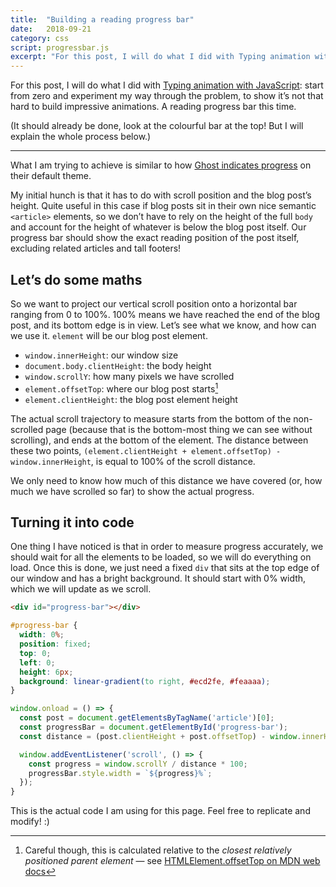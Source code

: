 ```yaml
---
title:  "Building a reading progress bar"
date:   2018-09-21
category: css
script: progressbar.js
excerpt: "For this post, I will do what I did with Typing animation with JavaScript: start from zero and experiment my way through the problem, to show it’s not that hard to build impressive animations. A reading progress bar this time."
---
```


For this post, I will do what I did with [Typing animation with JavaScript](https://eszter.space/blog/typing-animation):
start from zero and experiment my way through the problem, to show it’s not that hard to build impressive animations. A reading progress bar this time.

(It should already be done, look at the colourful bar at the top! But I will explain the whole process below.)

---

What I am trying to achieve is similar to how [Ghost indicates progress](https://demo.ghost.io/welcome/) on their default theme.

My initial hunch is that it has to do with scroll position and the blog post’s height. Quite useful in this case if blog posts sit in their own nice semantic `<article>` elements, so we don’t have to rely on the height of the full `body` and account for the height of whatever is below the blog post itself. Our progress bar should show the exact reading position of the post itself, excluding related articles and tall footers!

## Letʼs do some maths

So we want to project our vertical scroll position onto a horizontal bar ranging from 0 to 100%. 100% means we have reached the end of the blog post, and its bottom edge is in view. Letʼs see what we know, and how can we use it. `element` will be our blog post element.
- `window.innerHeight`: our window size
- `document.body.clientHeight`: the body height
- `window.scrollY`: how many pixels we have scrolled
- `element.offsetTop`: where our blog post starts[^1]
- `element.clientHeight`: the blog post element height

The actual scroll trajectory to measure starts from the bottom of the non-scrolled page (because that is the bottom-most thing we can see without scrolling), and ends at the bottom of the element. The distance between these two points, `(element.clientHeight + element.offsetTop) - window.innerHeight`, is equal to 100% of the scroll distance.

We only need to know how much of this distance we have covered (or, how much we have scrolled so far) to show the actual progress.

## Turning it into code

One thing I have noticed is that in order to measure progress accurately, we should wait for all the elements to be loaded, so we will do everything on load. Once this is done, we just need a fixed `div` that sits at the top edge of our window and has a bright background. It should start with 0% width, which we will update as we scroll.

```html
<div id="progress-bar"></div>
```

```css
#progress-bar {
  width: 0%;
  position: fixed;
  top: 0;
  left: 0;
  height: 6px;
  background: linear-gradient(to right, #ecd2fe, #feaaaa);
}
```

```js
window.onload = () => {
  const post = document.getElementsByTagName('article')[0];
  const progressBar = document.getElementById('progress-bar');
  const distance = (post.clientHeight + post.offsetTop) - window.innerHeight;

  window.addEventListener('scroll', () => {
    const progress = window.scrollY / distance * 100;
    progressBar.style.width = `${progress}%`;
  });
}
```

This is the actual code I am using for this page. Feel free to replicate and modify! :)

<div id="progress-bar"></div>

<style>
  #progress-bar {
    width: 0%;
    position: fixed;
    top: 0;
    left: 0;
    height: 6px;
    background: linear-gradient(to right, #ecd2fe, #feaaaa);
  }
</style>

[^1]: Careful though, this is calculated relative to the _closest relatively positioned parent element_ — see [HTMLElement.offsetTop on MDN web docs](https://developer.mozilla.org/en-US/docs/Web/API/HTMLElement/offsetTop)
